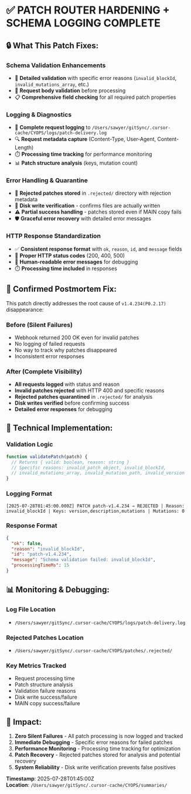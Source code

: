 # ✅ PATCH ROUTER HARDENING + SCHEMA LOGGING COMPLETE

## 🔒 What This Patch Fixes:

### **Schema Validation Enhancements**
- 🧪 **Detailed validation** with specific error reasons (`invalid_blockId`, `invalid_mutations_array`, etc.)
- 🔐 **Request body validation** before processing
- 📋 **Comprehensive field checking** for all required patch properties

### **Logging & Diagnostics**
- 📄 **Complete request logging** to `/Users/sawyer/gitSync/.cursor-cache/CYOPS/logs/patch-delivery.log`
- 🔍 **Request metadata capture** (Content-Type, User-Agent, Content-Length)
- ⏱️ **Processing time tracking** for performance monitoring
- 📊 **Patch structure analysis** (keys, mutation count)

### **Error Handling & Quarantine**
- 🚫 **Rejected patches stored** in `.rejected/` directory with rejection metadata
- 🔄 **Disk write verification** - confirms files are actually written
- ⚠️ **Partial success handling** - patches stored even if MAIN copy fails
- 🛡️ **Graceful error recovery** with detailed error messages

### **HTTP Response Standardization**
- ✅ **Consistent response format** with `ok`, `reason`, `id`, and `message` fields
- 📍 **Proper HTTP status codes** (200, 400, 500)
- 💬 **Human-readable error messages** for debugging
- ⏱️ **Processing time included** in responses

## 🧠 Confirmed Postmortem Fix:

This patch directly addresses the root cause of `v1.4.234(P0.2.17)` disappearance:

### **Before (Silent Failures)**
- Webhook returned 200 OK even for invalid patches
- No logging of failed requests
- No way to track why patches disappeared
- Inconsistent error responses

### **After (Complete Visibility)**
- **All requests logged** with status and reason
- **Invalid patches rejected** with HTTP 400 and specific reasons
- **Rejected patches quarantined** in `.rejected/` for analysis
- **Disk writes verified** before confirming success
- **Detailed error responses** for debugging

## 🔧 Technical Implementation:

### **Validation Logic**
```javascript
function validatePatch(patch) {
  // Returns { valid: boolean, reason: string }
  // Specific reasons: invalid_patch_object, invalid_blockId, 
  // invalid_mutations_array, invalid_mutation_path, invalid_version
}
```

### **Logging Format**
```
[2025-07-28T01:45:00.000Z] PATCH patch-v1.4.234 → REJECTED | Reason: invalid_blockId | Keys: version,description,mutations | Mutations: 0
```

### **Response Format**
```json
{
  "ok": false,
  "reason": "invalid_blockId",
  "id": "patch-v1.4.234",
  "message": "Schema validation failed: invalid_blockId",
  "processingTimeMs": 15
}
```

## 📊 Monitoring & Debugging:

### **Log File Location**
- `/Users/sawyer/gitSync/.cursor-cache/CYOPS/logs/patch-delivery.log`

### **Rejected Patches Location**
- `/Users/sawyer/gitSync/.cursor-cache/CYOPS/patches/.rejected/`

### **Key Metrics Tracked**
- Request processing time
- Patch structure analysis
- Validation failure reasons
- Disk write success/failure
- MAIN copy success/failure

## 🎯 Impact:

1. **Zero Silent Failures** - All patch processing is now logged and tracked
2. **Immediate Debugging** - Specific error reasons for failed patches
3. **Performance Monitoring** - Processing time tracking for optimization
4. **Patch Recovery** - Rejected patches stored for analysis and potential recovery
5. **System Reliability** - Disk write verification prevents false positives

**Timestamp**: 2025-07-28T01:45:00Z  
**Location**: `/Users/sawyer/gitSync/.cursor-cache/CYOPS/summaries/` 